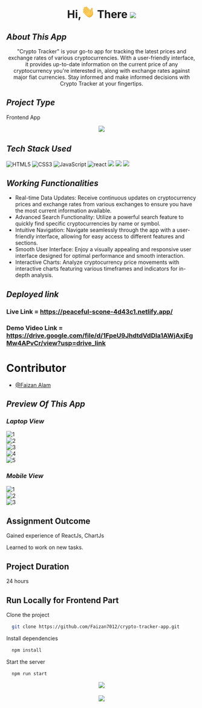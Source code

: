 
<h1 align="center"> Hi,<img style="width: 35px;" src="https://raw.githubusercontent.com/ABSphreak/ABSphreak/master/gifs/Hi.gif" alt="">
  There <img src="https://camo.githubusercontent.com/d3359cb00ab0b5ed8f2e1fe3fceb4fbaf3b614340f8c0db99c17b9f50b351770/68747470733a2f2f656d6f6a69732e736c61636b6d6f6a69732e636f6d2f656d6f6a69732f696d616765732f313533313834393433302f343234362f626c6f622d73756e676c61737365732e6769663f31353331383439343330" width="35"></h1>
<h2 align="left"><i>About This App</i></h2>
<p align="center">
"Crypto Tracker" is your go-to app for tracking the latest prices and exchange rates of various cryptocurrencies. With a user-friendly interface, it provides up-to-date information on the current price of any cryptocurrency you're interested in, along with exchange rates against major fiat currencies. Stay informed and make informed decisions with Crypto Tracker at your fingertips.
</p>

<h2 align="left"><i>Project Type</i></h2>
<p>
  Frontend App
</p>
  

<p align="center">
  <a href="https://peaceful-scone-4d43c1.netlify.app/">
    <img src="https://readme-typing-svg.demolab.com/?lines=Crypto Tracker!; ..... 👨🏻‍💻; Through%20this%20App%20%20!&font=Fira%20Code&center=true&width=440&height=45&color=#37bcf7&vCenter=true&size=22&pause=1000"></a>
</p>

<h2 align="left"><i>Tech Stack Used</i></h2>
<div align="left">
<img alt="HTML5" src="https://img.shields.io/badge/html5-%23E34F26.svg?style=for-the-badge&logo=html5&logoColor=white"/>
<img alt="CSS3" src="https://img.shields.io/badge/css3-%231572B6.svg?style=for-the-badge&logo=css3&logoColor=white"/> 
<img alt="JavaScript" src="https://img.shields.io/badge/javascript-%23323330.svg?style=for-the-badge&logo=javascript&logoColor=%23F7DF1E"/>
<img alt="react" src="https://img.shields.io/badge/React-20232A?style=for-the-badge&logo=react&logoColor=61DAFB" />
<img src="https://img.shields.io/badge/React_Router-CA4245?style=for-the-badge&logo=react-router&logoColor=white" />  
<img alit="chakra" src="https://img.shields.io/badge/chakra-%234ED1C5.svg?style=for-the-badge&logo=chakraui&logoColor=white" />  
<img alit="chakra" src="https://img.shields.io/badge/chart.js-F5788D.svg?style=for-the-badge&logo=chart.js&logoColor=white" />  
</div>

<h2 align="left"><i>Working Functionalities</i></h2>
<ul>
  <li>
    Real-time Data Updates: Receive continuous updates on cryptocurrency prices and exchange rates from various exchanges to ensure you have the most current information available.
  </li>
  <li>Advanced Search Functionality: Utilize a powerful search feature to quickly find specific cryptocurrencies by name or symbol.</li>
  <li>Intuitive Navigation: Navigate seamlessly through the app with a user-friendly interface, allowing for easy access to different features and sections.</li>
  <li>Smooth User Interface: Enjoy a visually appealing and responsive user interface designed for optimal performance and smooth interaction.</li>
  <li>Interactive Charts: Analyze cryptocurrency price movements with interactive charts featuring various timeframes and indicators for in-depth analysis.</li>
</ul>


<h2 align="left"><i>Deployed link</i></h2>

<h3 align="left"><a>Live Link   =  <a href="https://peaceful-scone-4d43c1.netlify.app/">https://peaceful-scone-4d43c1.netlify.app/</a></a></h3>
<h3 align="left"><a>Demo Video Link   =  <a href="https://drive.google.com/file/d/1FpeU9JhdtdVdDIa1AWjAxjEgMw4APvCr/view?usp=drive_link">https://drive.google.com/file/d/1FpeU9JhdtdVdDIa1AWjAxjEgMw4APvCr/view?usp=drive_link</a></a></h3>

<h1>Contributor</h1>
    <ul>
         <li><a href="https://github.com/Faizan7012" target="_blank">@Faizan Alam</a></li>
      </ul>

<h2 align="left"><i>Preview Of This App</i></h2>


<h3 align="left"><i>Laptop View</i></h2>
<div align="left">
  <img marginBottom='20px' src='https://i.ibb.co/3YHphZp/Screenshot-293.png' alt='1' /><br />
  <img src='https://i.ibb.co/SBV9KF4/Screenshot-294.png' alt='2' /><br />
  <img src='https://i.ibb.co/92j1vSq/Screenshot-295.png' alt='3' /><br />
  <img src='https://i.ibb.co/jGZCzsb/Screenshot-297.png' alt='4' /><br />
  <img src='https://i.ibb.co/HT7N2fc/Screenshot-298.png' alt='5' /><br />
</div>
<h3 align="left"><i>Mobile View</i></h2>
<div align="left">
  <img src='https://i.ibb.co/X2zWCvw/Screenshot-296.png' alt='1' /><br />
  <img src='https://i.ibb.co/y6mQ16n/Screenshot-299.png' alt='2' /><br />
  <img src='https://i.ibb.co/qBGhS2g/Screenshot-300.png' alt='3' /><br />
</div>

      
<h2>Assignment Outcome</h2>
<p>Gained experience of ReactJs, ChartJs</p>
<p>Learned to work on new tasks.</p>

<h2>Project Duration</h2>
<p>24 hours</p>  


## Run Locally for Frontend Part

Clone the project

```bash or zsh
  git clone https://github.com/Faizan7012/crypto-tracker-app.git
```
Install dependencies

```bash or zsh
  npm install
```

Start the server

```bash or zsh
  npm run start
```



<p align="center">
  <a href="https://frontend-eight-phi-39.vercel.app/">
    <img src="https://readme-typing-svg.demolab.com/?lines=Thank You!  👨🏻‍💻;&font=Fira%20Code&center=true&width=440&height=45&color=#37bcf7&vCenter=true&size=22&pause=1000"></a>
</p>

<p align="center">
<img align="center" src="https://readme-typing-svg.demolab.com?font=Fira+Code&size=20&pause=1000&color=F79912&vCenter=true&width=500&lines=Please do rate my Project 😊%2C++"/></p>
